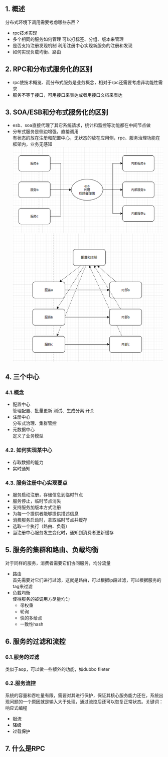 ## 1. 概述
分布式环境下调用需要考虑哪些东西？
* rpc技术实现
* 多个相同的服务如何管理
可以打标签、分组、版本来管理
* 是否支持注册发现机制
利用注册中心实现新服务的注册和发现
* 如何实现负载均衡、路由
## 2. RPC和分布式服务化的区别
* rpc使技术概览、而分布式服务是业务概念，相对于rpc还需要考虑非功能性需求
* 服务不等于接口，可用接口来表达或者用接口文档来表达

## 3. SOA/ESB和分布式服务化的区别
* esb、soa直接代理了其它系统请求，统计和监控等功能都在中间节点做
* 分布式服务是侧边增强，直接调用  
有状态的放在注册和配置中心，无状态的放在应用侧，rpc、服务治理功能在框架内，业务无感知  
![](esb服务.png)  
![](分布式服务调用.png)  

## 4. 三个中心
### 4.1.概念
* 配置中心  
  管理配置、批量更新
测试、生成分离
开关
* 注册中心  
  分布式治理、集群管控
* 元数据中心  
  定义了业务模型
### 4.2. 如何实现某中心
* 存取数据的能力
* 实时通知
### 4.3. 服务注册中心实现要点
* 服务启动注册，存储信息到临时节点
* 服务停止，临时节点消失
* 支持服务加版本方式注册
* 为每一个提供者能够提供描述信息
* 消费服务启动时，拿取临时节点并缓存
* 选取一个执行（路由、负载）
* 当注册中心服务发生变化时，通知到消费者更新缓存
## 5. 服务的集群和路由、负载均衡  
对于同样的服务，消费者需要它们协同服务，均分流量
* 路由  
  首先需要对它们进行过滤，这就是路由，可以根据ip段过滤，可以根据服务的tag来过滤
* 负载均衡  
  使得服务的被调用方尽量均匀
  * 带权重
  * 轮询
  * 快的多给点
  * 一致性hash

## 6. 服务的过滤和流控
### 6.1.服务的过滤
类似于aop，可以做一些额外的功能，如dubbo fileter
### 6.2.服务流控  
系统的容量和吞吐量有限，需要对其进行保护，保证其核心服务能力还在，系统出现问题的一个原因就是输入大于处理，通过流控后还可以恢复正常状态。关键词：响应式编程
  * 限流
  * 降级
  * 过载保护

## 7. 什么是RPC